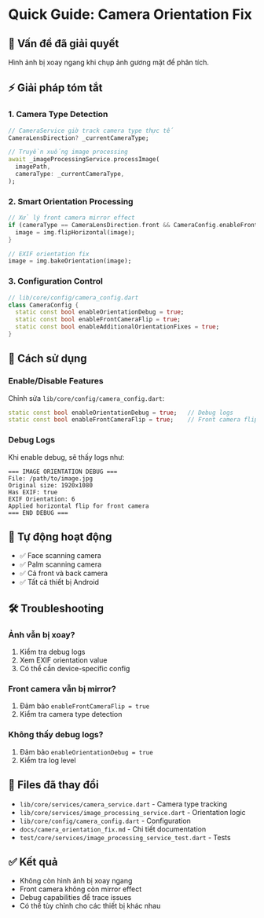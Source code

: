 # Quick Guide: Camera Orientation Fix

## 🎯 Vấn đề đã giải quyết
Hình ảnh bị xoay ngang khi chụp ảnh gương mặt để phân tích.

## ⚡ Giải pháp tóm tắt

### 1. Camera Type Detection
```dart
// CameraService giờ track camera type thực tế
CameraLensDirection? _currentCameraType;

// Truyền xuống image processing
await _imageProcessingService.processImage(
  imagePath,
  cameraType: _currentCameraType,
);
```

### 2. Smart Orientation Processing
```dart
// Xử lý front camera mirror effect
if (cameraType == CameraLensDirection.front && CameraConfig.enableFrontCameraFlip) {
  image = img.flipHorizontal(image);
}

// EXIF orientation fix
image = img.bakeOrientation(image);
```

### 3. Configuration Control
```dart
// lib/core/config/camera_config.dart
class CameraConfig {
  static const bool enableOrientationDebug = true;
  static const bool enableFrontCameraFlip = true;
  static const bool enableAdditionalOrientationFixes = true;
}
```

## 🔧 Cách sử dụng

### Enable/Disable Features
Chỉnh sửa `lib/core/config/camera_config.dart`:
```dart
static const bool enableOrientationDebug = true;   // Debug logs
static const bool enableFrontCameraFlip = true;    // Front camera flip
```

### Debug Logs
Khi enable debug, sẽ thấy logs như:
```
=== IMAGE ORIENTATION DEBUG ===
File: /path/to/image.jpg
Original size: 1920x1080
Has EXIF: true
EXIF Orientation: 6
Applied horizontal flip for front camera
=== END DEBUG ===
```

## 🚀 Tự động hoạt động
- ✅ Face scanning camera
- ✅ Palm scanning camera  
- ✅ Cả front và back camera
- ✅ Tất cả thiết bị Android

## 🛠️ Troubleshooting

### Ảnh vẫn bị xoay?
1. Kiểm tra debug logs
2. Xem EXIF orientation value
3. Có thể cần device-specific config

### Front camera vẫn bị mirror?
1. Đảm bảo `enableFrontCameraFlip = true`
2. Kiểm tra camera type detection

### Không thấy debug logs?
1. Đảm bảo `enableOrientationDebug = true`
2. Kiểm tra log level

## 📁 Files đã thay đổi
- `lib/core/services/camera_service.dart` - Camera type tracking
- `lib/core/services/image_processing_service.dart` - Orientation logic
- `lib/core/config/camera_config.dart` - Configuration
- `docs/camera_orientation_fix.md` - Chi tiết documentation
- `test/core/services/image_processing_service_test.dart` - Tests

## ✅ Kết quả
- Không còn hình ảnh bị xoay ngang
- Front camera không còn mirror effect
- Debug capabilities để trace issues
- Có thể tùy chỉnh cho các thiết bị khác nhau

